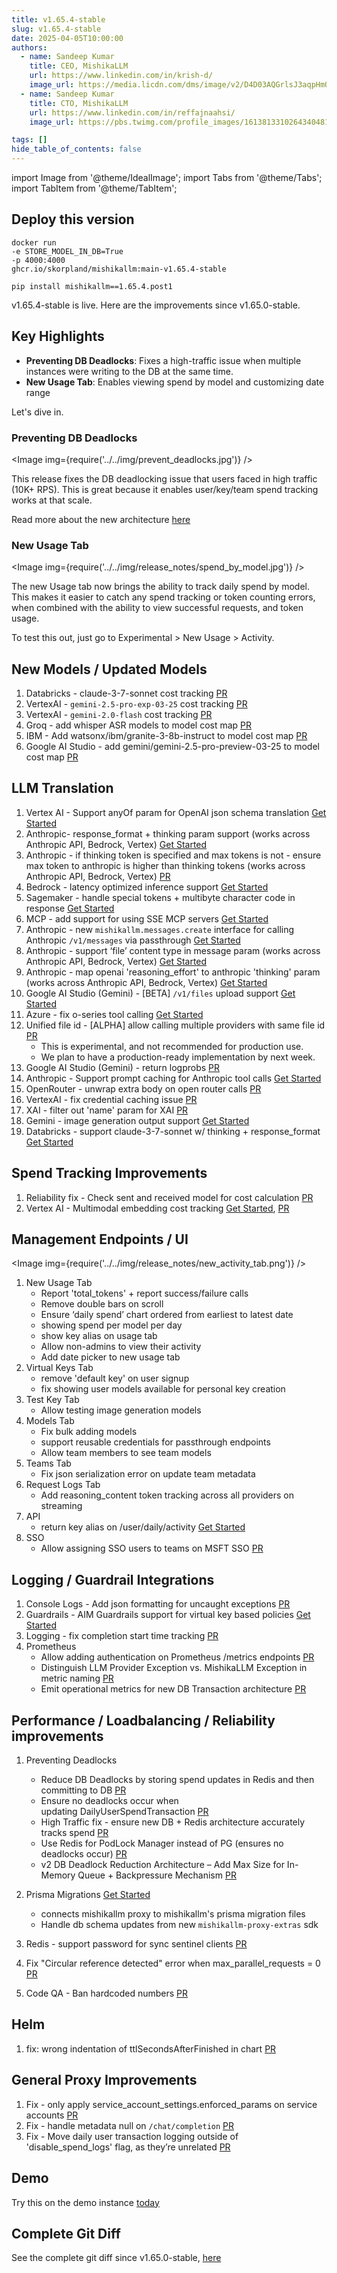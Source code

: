 ```yaml
---
title: v1.65.4-stable
slug: v1.65.4-stable
date: 2025-04-05T10:00:00
authors:
  - name: Sandeep Kumar
    title: CEO, MishikaLLM
    url: https://www.linkedin.com/in/krish-d/
    image_url: https://media.licdn.com/dms/image/v2/D4D03AQGrlsJ3aqpHmQ/profile-displayphoto-shrink_400_400/B4DZSAzgP7HYAg-/0/1737327772964?e=1749686400&v=beta&t=Hkl3U8Ps0VtvNxX0BNNq24b4dtX5wQaPFp6oiKCIHD8
  - name: Sandeep Kumar
    title: CTO, MishikaLLM
    url: https://www.linkedin.com/in/reffajnaahsi/
    image_url: https://pbs.twimg.com/profile_images/1613813310264340481/lz54oEiB_400x400.jpg

tags: []
hide_table_of_contents: false
---
```


import Image from '@theme/IdealImage';
import Tabs from '@theme/Tabs';
import TabItem from '@theme/TabItem';

## Deploy this version

<Tabs>
<TabItem value="docker" label="Docker">

``` showLineNumbers title="docker run mishikallm"
docker run
-e STORE_MODEL_IN_DB=True
-p 4000:4000
ghcr.io/skorpland/mishikallm:main-v1.65.4-stable
```
</TabItem>

<TabItem value="pip" label="Pip">

``` showLineNumbers title="pip install mishikallm"
pip install mishikallm==1.65.4.post1
```
</TabItem>
</Tabs>

v1.65.4-stable is live. Here are the improvements since v1.65.0-stable.

## Key Highlights
- **Preventing DB Deadlocks**: Fixes a high-traffic issue when multiple instances were writing to the DB at the same time. 
- **New Usage Tab**: Enables viewing spend by model and customizing date range

Let's dive in. 

### Preventing DB Deadlocks

<Image img={require('../../img/prevent_deadlocks.jpg')} />

This release fixes the DB deadlocking issue that users faced in high traffic (10K+ RPS). This is great because it enables user/key/team spend tracking works at that scale.

Read more about the new architecture [here](https://docs.21t.cc/docs/proxy/db_deadlocks)


### New Usage Tab

<Image img={require('../../img/release_notes/spend_by_model.jpg')} />

The new Usage tab now brings the ability to track daily spend by model. This makes it easier to catch any spend tracking or token counting errors, when combined with the ability to view successful requests, and token usage.

To test this out, just go to Experimental > New Usage > Activity.


## New Models / Updated Models

1. Databricks - claude-3-7-sonnet cost tracking [PR](https://github.com/skorpland/mishikallm/blob/52b35cd8093b9ad833987b24f494586a1e923209/model_prices_and_context_window.json#L10350)
2. VertexAI - `gemini-2.5-pro-exp-03-25` cost tracking [PR](https://github.com/skorpland/mishikallm/blob/52b35cd8093b9ad833987b24f494586a1e923209/model_prices_and_context_window.json#L4492)
3. VertexAI - `gemini-2.0-flash` cost tracking [PR](https://github.com/skorpland/mishikallm/blob/52b35cd8093b9ad833987b24f494586a1e923209/model_prices_and_context_window.json#L4689)
4. Groq - add whisper ASR models to model cost map [PR](https://github.com/skorpland/mishikallm/blob/52b35cd8093b9ad833987b24f494586a1e923209/model_prices_and_context_window.json#L3324)
5. IBM - Add watsonx/ibm/granite-3-8b-instruct to model cost map [PR](https://github.com/skorpland/mishikallm/blob/52b35cd8093b9ad833987b24f494586a1e923209/model_prices_and_context_window.json#L91)
6. Google AI Studio - add gemini/gemini-2.5-pro-preview-03-25 to model cost map [PR](https://github.com/skorpland/mishikallm/blob/52b35cd8093b9ad833987b24f494586a1e923209/model_prices_and_context_window.json#L4850)

## LLM Translation
1. Vertex AI - Support anyOf param for OpenAI json schema translation [Get Started](https://docs.21t.cc/docs/providers/vertex#json-schema)
2. Anthropic- response_format + thinking param support  (works across Anthropic API, Bedrock, Vertex) [Get Started](https://docs.21t.cc/docs/reasoning_content)
3. Anthropic - if thinking token is specified and max tokens is not - ensure max token to anthropic is higher than thinking tokens (works across Anthropic API, Bedrock, Vertex) [PR](https://github.com/skorpland/mishikallm/pull/9594)
4. Bedrock - latency optimized inference support [Get Started](https://docs.21t.cc/docs/providers/bedrock#usage---latency-optimized-inference)
5. Sagemaker - handle special tokens + multibyte character code in response [Get Started](https://docs.21t.cc/docs/providers/aws_sagemaker)
6. MCP - add support for using SSE MCP servers [Get Started](https://docs.21t.cc/docs/mcp#usage)
8. Anthropic - new `mishikallm.messages.create` interface for calling Anthropic `/v1/messages` via passthrough [Get Started](https://docs.21t.cc/docs/anthropic_unified#usage)
11. Anthropic - support ‘file’ content type in message param (works across Anthropic API, Bedrock, Vertex) [Get Started](https://docs.21t.cc/docs/providers/anthropic#usage---pdf)
12. Anthropic - map openai 'reasoning_effort' to anthropic 'thinking' param (works across Anthropic API, Bedrock, Vertex) [Get Started](https://docs.21t.cc/docs/providers/anthropic#usage---thinking--reasoning_content)
13. Google AI Studio (Gemini) - [BETA] `/v1/files` upload support [Get Started](../../docs/providers/google_ai_studio/files) 
14. Azure - fix o-series tool calling [Get Started](../../docs/providers/azure#tool-calling--function-calling)
15. Unified file id - [ALPHA] allow calling multiple providers with same file id [PR](https://github.com/skorpland/mishikallm/pull/9718)
    - This is experimental, and not recommended for production use.
    - We plan to have a production-ready implementation by next week.
16. Google AI Studio (Gemini) - return logprobs [PR](https://github.com/skorpland/mishikallm/pull/9713)
17. Anthropic - Support prompt caching for Anthropic tool calls [Get Started](https://docs.21t.cc/docs/completion/prompt_caching)
18. OpenRouter - unwrap extra body on open router calls [PR](https://github.com/skorpland/mishikallm/pull/9747)
19. VertexAI - fix credential caching issue [PR](https://github.com/skorpland/mishikallm/pull/9756)
20. XAI - filter out 'name' param for XAI [PR](https://github.com/skorpland/mishikallm/pull/9761)
21. Gemini - image generation output support [Get Started](../../docs/providers/gemini#image-generation)
22. Databricks - support claude-3-7-sonnet w/ thinking + response_format [Get Started](../../docs/providers/databricks#usage---thinking--reasoning_content)

## Spend Tracking Improvements
1. Reliability fix  - Check sent and received model for cost calculation [PR](https://github.com/skorpland/mishikallm/pull/9669)
2. Vertex AI - Multimodal embedding cost tracking [Get Started](https://docs.21t.cc/docs/providers/vertex#multi-modal-embeddings), [PR](https://github.com/skorpland/mishikallm/pull/9623)

## Management Endpoints / UI

<Image img={require('../../img/release_notes/new_activity_tab.png')} />

1. New Usage Tab
    - Report 'total_tokens' + report success/failure calls
    - Remove double bars on scroll
    - Ensure ‘daily spend’ chart ordered from earliest to latest date
    - showing spend per model per day
    - show key alias on usage tab
    - Allow non-admins to view their activity
    - Add date picker to new usage tab
2. Virtual Keys Tab
    - remove 'default key' on user signup
    - fix showing user models available for personal key creation
3. Test Key Tab
    - Allow testing image generation models
4. Models Tab
    - Fix bulk adding models 
    - support reusable credentials for passthrough endpoints
    - Allow team members to see team models
5. Teams Tab
    - Fix json serialization error on update team metadata
6. Request Logs Tab
    - Add reasoning_content token tracking across all providers on streaming
7. API 
    - return key alias on /user/daily/activity [Get Started](../../docs/proxy/cost_tracking#daily-spend-breakdown-api)
8. SSO
    - Allow assigning SSO users to teams on MSFT SSO [PR](https://github.com/skorpland/mishikallm/pull/9745)

## Logging / Guardrail Integrations

1. Console Logs - Add json formatting for uncaught exceptions [PR](https://github.com/skorpland/mishikallm/pull/9619)
2. Guardrails - AIM Guardrails support for virtual key based policies [Get Started](../../docs/proxy/guardrails/aim_security)
3. Logging - fix completion start time tracking [PR](https://github.com/skorpland/mishikallm/pull/9688)
4. Prometheus
    - Allow adding authentication on Prometheus /metrics endpoints [PR](https://github.com/skorpland/mishikallm/pull/9766)
    - Distinguish LLM Provider Exception vs. MishikaLLM Exception in metric naming [PR](https://github.com/skorpland/mishikallm/pull/9760)
    - Emit operational metrics for new DB Transaction architecture [PR](https://github.com/skorpland/mishikallm/pull/9719)

## Performance / Loadbalancing / Reliability improvements
1. Preventing Deadlocks
    - Reduce DB Deadlocks by storing spend updates in Redis and then committing to DB [PR](https://github.com/skorpland/mishikallm/pull/9608)
    - Ensure no deadlocks occur when updating DailyUserSpendTransaction [PR](https://github.com/skorpland/mishikallm/pull/9690)
    - High Traffic fix - ensure new DB + Redis architecture accurately tracks spend [PR](https://github.com/skorpland/mishikallm/pull/9673)
    - Use Redis for PodLock Manager instead of PG (ensures no deadlocks occur) [PR](https://github.com/skorpland/mishikallm/pull/9715)
    - v2 DB Deadlock Reduction Architecture – Add Max Size for In-Memory Queue + Backpressure Mechanism [PR](https://github.com/skorpland/mishikallm/pull/9759)
    
2. Prisma Migrations [Get Started](../../docs/proxy/prod#9-use-prisma-migrate-deploy)
    - connects mishikallm proxy to mishikallm's prisma migration files
    - Handle db schema updates from new `mishikallm-proxy-extras` sdk
3. Redis - support password for sync sentinel clients [PR](https://github.com/skorpland/mishikallm/pull/9622)
4. Fix "Circular reference detected" error when max_parallel_requests = 0 [PR](https://github.com/skorpland/mishikallm/pull/9671)
5. Code QA - Ban hardcoded numbers [PR](https://github.com/skorpland/mishikallm/pull/9709)

## Helm
1. fix: wrong indentation of ttlSecondsAfterFinished in chart [PR](https://github.com/skorpland/mishikallm/pull/9611)

## General Proxy Improvements
1. Fix - only apply service_account_settings.enforced_params on service accounts [PR](https://github.com/skorpland/mishikallm/pull/9683)
2. Fix - handle metadata null on `/chat/completion` [PR](https://github.com/skorpland/mishikallm/issues/9717)
3. Fix - Move daily user transaction logging outside of 'disable_spend_logs' flag, as they’re unrelated [PR](https://github.com/skorpland/mishikallm/pull/9772)

## Demo

Try this on the demo instance [today](https://docs.21t.cc/docs/proxy/demo)

## Complete Git Diff

See the complete git diff since v1.65.0-stable, [here](https://github.com/skorpland/mishikallm/releases/tag/v1.65.4-stable)

